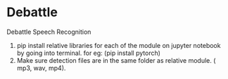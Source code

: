 # Debattle
Debattle Speech Recognition

1. pip install relative libraries for each of the module on jupyter notebook by going into terminal. for eg: (pip install pytorch) 
2. Make sure detection files are in the same folder as relative module. ( mp3, wav, mp4).
